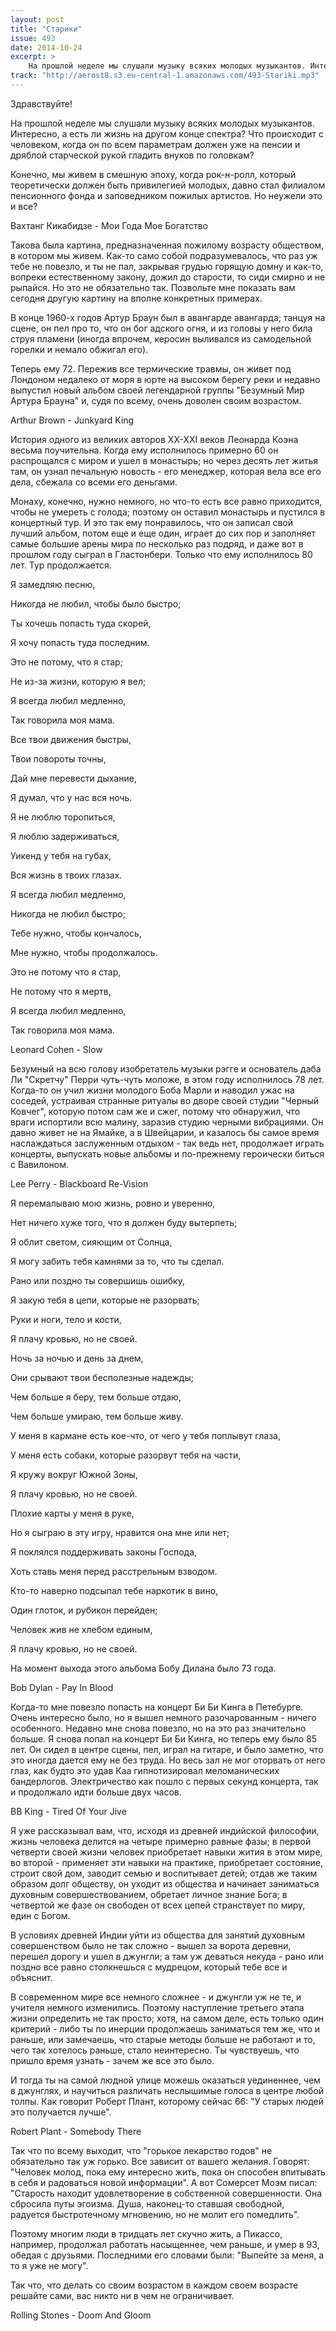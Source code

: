 ```yaml
---
layout: post
title: "Старики"
issue: 493
date: 2014-10-24
excerpt: >
    На прошлой неделе мы слушали музыку всяких молодых музыкантов. Интересно, а есть ли жизнь на другом конце спектра? Что происходит с человеком, когда он по всем параметрам должен уже на пенсии и дряблой старческой рукой гладить внуков по головкам?
track: "http://aerost8.s3.eu-central-1.amazonaws.com/493-Stariki.mp3"
---
```


Здравствуйте!

На прошлой неделе мы слушали музыку всяких молодых музыкантов. Интересно, а есть ли жизнь на другом конце спектра? Что происходит с человеком, когда он по всем параметрам должен уже на пенсии и дряблой старческой рукой гладить внуков по головкам?

Конечно, мы живем в смешную эпоху, когда рок-н-ролл, который теоретически должен быть привилегией молодых, давно стал филиалом пенсионного фонда и заповедником пожилых артистов. Но неужели это и все?

Вахтанг Кикабидзе - Мои Года Мое Богатство

Такова была картина, предназначенная пожилому возрасту обществом, в котором мы живем. Как-то само собой подразумевалось, что раз уж тебе не повезло, и ты не пал, закрывая грудью горящую домну и как-то, вопреки естественному закону, дожил до старости, то сиди смирно и не рыпайся. Но это не обязательно так. Позвольте мне показать вам сегодня другую картину на вполне конкретных примерах.

В конце 1960-х годов Артур Браун был в авангарде авангарда; танцуя на сцене, он пел про то, что он бог адского огня, и из головы у него била струя пламени (иногда впрочем, керосин выливался из самодельной горелки и немало обжигал его).

Теперь ему 72. Пережив все термические травмы, он живет под Лондоном недалеко от моря в юрте на высоком берегу реки и недавно выпустил новый альбом своей легендарной группы "Безумный Мир Артура Брауна" и, судя по всему, очень доволен своим возрастом.

Arthur Brown - Junkyard King

История одного из великих авторов XX-XXI веков Леонарда Коэна весьма поучительна. Когда ему исполнилось примерно 60 он распрощался с миром и ушел в монастырь; но через десять лет житья там, он узнал печальную новость - его менеджер, которая вела все его дела, сбежала со всеми его деньгами.

Монаху, конечно, нужно немного, но что-то есть все равно приходится, чтобы не умереть с голода; поэтому он оставил монастырь и пустился в концертный тур. И это так ему понравилось, что он записал свой лучший альбом, потом еще и еще один, играет до сих пор и заполняет самые большие арены мира по несколько раз подряд, и даже вот в прошлом году сыграл в Гластонбери. Только что ему исполнилось 80 лет. Тур продолжается.

Я замедляю песню,

Никогда не любил, чтобы было быстро;

Ты хочешь попасть туда скорей,

Я хочу попасть туда последним.

Это не потому, что я стар;

Не из-за жизни, которую я вел;

Я всегда любил медленно,

Так говорила моя мама.

Все твои движения быстры,

Твои повороты точны,

Дай мне перевести дыхание,

Я думал, что у нас вся ночь.

Я не люблю торопиться,

Я люблю задерживаться,

Уикенд у тебя на губах,

Вся жизнь в твоих глазах.

Я всегда любил медленно,

Никогда не любил быстро;

Тебе нужно, чтобы кончалось,

Мне нужно, чтобы продолжалось.

Это не потому что я стар,

Не потому что я мертв,

Я всегда любил медленно,

Так говорила моя мама.

Leonard Cohen - Slow

Безумный на всю голову изобретатель музыки рэгге и основатель даба Ли "Скретчу" Перри чуть-чуть моложе, в этом году исполнилось 78 лет. Когда-то он учил жизни молодого Боба Марли и наводил ужас на соседей, устраивая странные ритуалы во дворе своей студии "Черный Ковчег", которую потом сам же и сжег, потому что обнаружил, что враги испортили всю малину, заразив студию черными вибрациями. Он давно живет не на Ямайке, а в Швейцарии, и казалось бы самое время наслаждаться заслуженным отдыхом - так ведь нет, продолжает играть концерты, выпускать новые альбомы и по-прежнему героически биться с Вавилоном.

Lee Perry - Blackboard Re-Vision

Я перемалываю мою жизнь, ровно и уверенно,

Нет ничего хуже того, что я должен буду вытерпеть;

Я облит светом, сияющим от Солнца,

Я могу забить тебя камнями за то, что ты сделал.

Рано или поздно ты совершишь ошибку,

Я закую тебя в цепи, которые не разорвать;

Руки и ноги, тело и кости,

Я плачу кровью, но не своей.

Ночь за ночью и день за днем,

Они срывают твои бесполезные надежды;

Чем больше я беру, тем больше отдаю,

Чем больше умираю, тем больше живу.

У меня в кармане есть кое-что, от чего у тебя поплывут глаза,

У меня есть собаки, которые разорвут тебя на части,

Я кружу вокруг Южной Зоны,

Я плачу кровью, но не своей.

Плохие карты у меня в руке,

Но я сыграю в эту игру, нравится она мне или нет;

Я поклялся поддерживать законы Господа,

Хоть ставь меня перед расстрельным взводом.

Кто-то наверно подсыпал тебе наркотик в вино,

Один глоток, и рубикон перейден;

Человек жив не хлебом единым,

Я плачу кровью, но не своей.

На момент выхода этого альбома Бобу Дилана было 73 года.

Bob Dylan - Pay In Blood

Когда-то мне повезло попасть на концерт Би Би Кинга в Петебурге. Очень интересно было, но я вышел немного разочарованным - ничего особенного. Недавно мне снова повезло, но на это раз значительно больше. Я снова попал на концерт Би Би Кинга, но теперь ему было 85 лет. Он сидел в центре сцены, пел, играл на гитаре, и было заметно, что это иногда дается ему не без труда. Но весь зал не мог оторвать от него глаз, как будто это удав Каа гипнотизировал меломанических бандерлогов. Электричество как пошло с первых секунд концерта, так и продолжало идти больше двух часов.

BB King - Tired Of Your Jive

Я уже рассказывал вам, что, исходя из древней индийской философии, жизнь человека делится на четыре примерно равные фазы; в первой четверти своей жизни человек приобретает навыки жития в этом мире, во второй - применяет эти навыки на практике, приобретает состояние, строит свой дом, заводит семью и воспитывает детей; отдав же таким образом долг обществу, он уходит из общества и начинает заниматься духовным совершествованием, обретает личное знание Бога; в четвертой же фазе он свободен от всех цепей странствует по миру, един с Богом.

В условиях древней Индии уйти из общества для занятий духовным совершенством было не так сложно - вышел за ворота деревни, перешел дорогу и ушел в джунгли; а там уж деваться некуда - рано или поздно все равно столкнешься с мудрецом, который тебе все и объяснит.

В современном мире все немного сложнее - и джунгли уж не те, и учителя немного изменились. Поэтому наступление третьего этапа жизни определить не так просто; хотя, на самом деле, есть только один критерий - либо ты по инерции продолжаешь заниматься тем же, что и раньше, или замечаешь, что старые методы больше не работают и то, чего так хотелось раньше, стало неинтересно. Ты чувствуешь, что пришло время узнать - зачем же все это было.

И тогда ты на самой людной улице можешь оказаться уединеннее, чем в джунглях, и научиться различать неслышимые голоса в центре любой толпы. Как говорит Роберт Плант, которому сейчас 66: "У старых людей это получается лучше".

Robert Plant - Somebody There

Так что по всему выходит, что "горькое лекарство годов" не обязательно так уж горько. Все зависит от вашего желания. Говорят: "Человек молод, пока ему интересно жить, пока он способен впитывать в себя и радоваться новой информации". А вот Сомерсет Моэм писал: "Старость находит удовлетворение в собственной совершенности. Она сбросила путы эгоизма. Душа, наконец-то ставшая свободной, радуется быстротечному мгновению, но не молит его помедлить".

Поэтому многим люди в тридцать лет скучно жить, а Пикассо, например, продолжал работать насыщеннее, чем раньше, и умер в 93, обедая с друзьями. Последними его словами были: "Выпейте за меня, а то я уже не могу".

Так что, что делать со своим возрастом в каждом своем возрасте решайте сами, вас никто ни в чем не ограничивает.

Rolling Stones - Doom And Gloom
